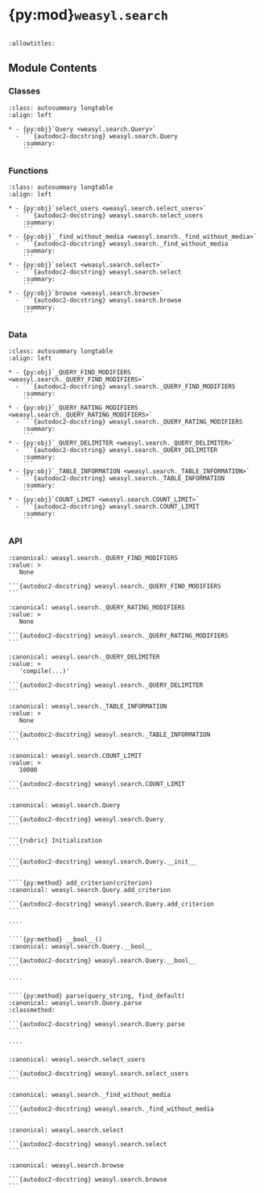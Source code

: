 # {py:mod}`weasyl.search`

```{py:module} weasyl.search
```

```{autodoc2-docstring} weasyl.search
:allowtitles:
```

## Module Contents

### Classes

````{list-table}
:class: autosummary longtable
:align: left

* - {py:obj}`Query <weasyl.search.Query>`
  - ```{autodoc2-docstring} weasyl.search.Query
    :summary:
    ```
````

### Functions

````{list-table}
:class: autosummary longtable
:align: left

* - {py:obj}`select_users <weasyl.search.select_users>`
  - ```{autodoc2-docstring} weasyl.search.select_users
    :summary:
    ```
* - {py:obj}`_find_without_media <weasyl.search._find_without_media>`
  - ```{autodoc2-docstring} weasyl.search._find_without_media
    :summary:
    ```
* - {py:obj}`select <weasyl.search.select>`
  - ```{autodoc2-docstring} weasyl.search.select
    :summary:
    ```
* - {py:obj}`browse <weasyl.search.browse>`
  - ```{autodoc2-docstring} weasyl.search.browse
    :summary:
    ```
````

### Data

````{list-table}
:class: autosummary longtable
:align: left

* - {py:obj}`_QUERY_FIND_MODIFIERS <weasyl.search._QUERY_FIND_MODIFIERS>`
  - ```{autodoc2-docstring} weasyl.search._QUERY_FIND_MODIFIERS
    :summary:
    ```
* - {py:obj}`_QUERY_RATING_MODIFIERS <weasyl.search._QUERY_RATING_MODIFIERS>`
  - ```{autodoc2-docstring} weasyl.search._QUERY_RATING_MODIFIERS
    :summary:
    ```
* - {py:obj}`_QUERY_DELIMITER <weasyl.search._QUERY_DELIMITER>`
  - ```{autodoc2-docstring} weasyl.search._QUERY_DELIMITER
    :summary:
    ```
* - {py:obj}`_TABLE_INFORMATION <weasyl.search._TABLE_INFORMATION>`
  - ```{autodoc2-docstring} weasyl.search._TABLE_INFORMATION
    :summary:
    ```
* - {py:obj}`COUNT_LIMIT <weasyl.search.COUNT_LIMIT>`
  - ```{autodoc2-docstring} weasyl.search.COUNT_LIMIT
    :summary:
    ```
````

### API

````{py:data} _QUERY_FIND_MODIFIERS
:canonical: weasyl.search._QUERY_FIND_MODIFIERS
:value: >
   None

```{autodoc2-docstring} weasyl.search._QUERY_FIND_MODIFIERS
```

````

````{py:data} _QUERY_RATING_MODIFIERS
:canonical: weasyl.search._QUERY_RATING_MODIFIERS
:value: >
   None

```{autodoc2-docstring} weasyl.search._QUERY_RATING_MODIFIERS
```

````

````{py:data} _QUERY_DELIMITER
:canonical: weasyl.search._QUERY_DELIMITER
:value: >
   'compile(...)'

```{autodoc2-docstring} weasyl.search._QUERY_DELIMITER
```

````

````{py:data} _TABLE_INFORMATION
:canonical: weasyl.search._TABLE_INFORMATION
:value: >
   None

```{autodoc2-docstring} weasyl.search._TABLE_INFORMATION
```

````

````{py:data} COUNT_LIMIT
:canonical: weasyl.search.COUNT_LIMIT
:value: >
   10000

```{autodoc2-docstring} weasyl.search.COUNT_LIMIT
```

````

`````{py:class} Query()
:canonical: weasyl.search.Query

```{autodoc2-docstring} weasyl.search.Query
```

```{rubric} Initialization
```

```{autodoc2-docstring} weasyl.search.Query.__init__
```

````{py:method} add_criterion(criterion)
:canonical: weasyl.search.Query.add_criterion

```{autodoc2-docstring} weasyl.search.Query.add_criterion
```

````

````{py:method} __bool__()
:canonical: weasyl.search.Query.__bool__

```{autodoc2-docstring} weasyl.search.Query.__bool__
```

````

````{py:method} parse(query_string, find_default)
:canonical: weasyl.search.Query.parse
:classmethod:

```{autodoc2-docstring} weasyl.search.Query.parse
```

````

`````

````{py:function} select_users(q)
:canonical: weasyl.search.select_users

```{autodoc2-docstring} weasyl.search.select_users
```
````

````{py:function} _find_without_media(userid, rating, limit, search, within, cat, subcat, backid, nextid)
:canonical: weasyl.search._find_without_media

```{autodoc2-docstring} weasyl.search._find_without_media
```
````

````{py:function} select(**kwargs)
:canonical: weasyl.search.select

```{autodoc2-docstring} weasyl.search.select
```
````

````{py:function} browse(userid, rating, limit, find, cat, backid, nextid)
:canonical: weasyl.search.browse

```{autodoc2-docstring} weasyl.search.browse
```
````
